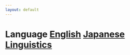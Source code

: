 ```yaml
---
layout: default
---
```

# Language  [English](./English/)   [Japanese](./Japanese/)   [Linguistics](./Linguistics/)  
